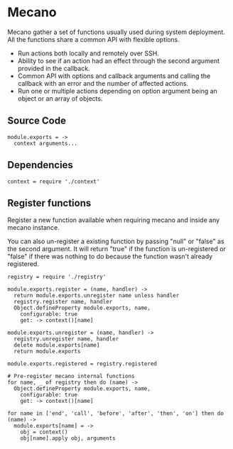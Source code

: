 # Mecano

Mecano gather a set of functions usually used during system deployment. All the
functions share a common API with flexible options.

*   Run actions both locally and remotely over SSH.
*   Ability to see if an action had an effect through the second argument
    provided in the callback.
*   Common API with options and callback arguments and calling the callback with
    an error and the number of affected actions.
*   Run one or multiple actions depending on option argument being an object or
    an array of objects.

## Source Code
    
    module.exports = ->
      context arguments...
  
## Dependencies
  
    context = require './context'

## Register functions

Register a new function available when requiring mecano and inside any mecano
instance. 

You can also un-register a existing function by passing "null" or "false" as
the second argument. It will return "true" if the function is un-registered or
"false" if there was nothing to do because the function wasn't already
registered.

    registry = require './registry'
    
    module.exports.register = (name, handler) ->
      return module.exports.unregister name unless handler
      registry.register name, handler
      Object.defineProperty module.exports, name, 
        configurable: true
        get: -> context()[name]
        
    module.exports.unregister = (name, handler) ->
      registry.unregister name, handler
      delete module.exports[name]
      return module.exports
    
    module.exports.registered = registry.registered

    # Pre-register mecano internal functions
    for name, _ of registry then do (name) ->
      Object.defineProperty module.exports, name, 
        configurable: true
        get: -> context()[name]
      
    for name in ['end', 'call', 'before', 'after', 'then', 'on'] then do (name) ->
      module.exports[name] = ->
        obj = context()
        obj[name].apply obj, arguments
